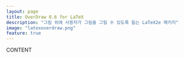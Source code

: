 ```yaml
---
layout: page
title: OverDraw 0.6 for LaTeX
description: "그림 위에 사용자가 그림을 그릴 수 있도록 돕는 LaTeX2e 패키지"
image: "latexoverdraw.png"
feature: true
---
```


CONTENT
